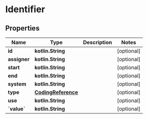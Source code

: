 
# Identifier

## Properties
Name | Type | Description | Notes
------------ | ------------- | ------------- | -------------
**id** | **kotlin.String** |  |  [optional]
**assigner** | **kotlin.String** |  |  [optional]
**start** | **kotlin.String** |  |  [optional]
**end** | **kotlin.String** |  |  [optional]
**system** | **kotlin.String** |  |  [optional]
**type** | [**CodingReference**](CodingReference.md) |  |  [optional]
**use** | **kotlin.String** |  |  [optional]
**&#x60;value&#x60;** | **kotlin.String** |  |  [optional]



